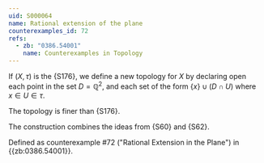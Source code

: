 ```yaml
---
uid: S000064
name: Rational extension of the plane
counterexamples_id: 72
refs:
  - zb: "0386.54001"
    name: Counterexamples in Topology
---
```

If $(X,\tau)$ is the {S176},
we define a new topology for $X$ by declaring open each point in the set
$D = \mathbb Q^2$, and each set of the form $\{x\} \cup (D \cap U)$
where $x \in U \in \tau$.

The topology is finer than {S176}.

The construction combines the ideas from
{S60} and {S62}.

Defined as counterexample #72 ("Rational Extension in the Plane")
in {{zb:0386.54001}}.
